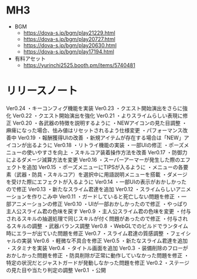 # MH3


- BGM
    - https://dova-s.jp/bgm/play21229.html
    - https://dova-s.jp/bgm/play20727.html
    - https://dova-s.jp/bgm/play20630.html
    - https://dova-s.jp/bgm/play17194.html
- 有料アセット
    - https://yurinchi2525.booth.pm/items/5740481


# リリースノート
Ver0.24
・キーコンフィグ機能を実装
Ver0.23
・クエスト開始演出をさらに強化
Ver0.22
・クエスト開始演出を強化
Ver0.21
・よりスライムらしい表現に修正
Ver0.20
・各武器の特徴を説明するように
・NEWアイコンの見た目調整
・麻痺になった場合、怯み値はリセットされるよう仕様変更
・パフォーマンス改善中
Ver0.19
・報酬獲得UIの改善
・新規アイテムが存在する場合は「NEW」アイコンが出るように
Ver0.18
・リトライ機能の実装
・一部UIの修正
・ポーズメニューの使いやすさを向上
・スキルコア装着操作方法を改善
Ver0.17
・防御力によるダメージ減算方法を変更
Ver0.16
・スーパーアーマーが発生した際のエフェクトを追加
Ver0.15
・ポーズメニューにTIPSが入るように
・メニューの各要素（武器・防具・スキルコア）を選択中に用語説明メニューを搭載
・ダメージを受けた際にエフェクトが入るように
Ver0.14
・一部UIの表示がおかしかったので修正
Ver0.13
・新たなスライム君達を追加
Ver0.12
・スライムらしいアニメーションを作りこみ中
Ver0.11
・ガードしていると死亡しない問題を修正
・一部アニメーションの修正
Ver0.10
・UIが一部おかしかったので修正
・やっぱり主人公スライム君の色味を戻す
Ver0.9
・主人公スライム君の色味を変更
・付与されるスキルの抽選処理で同じスキルが付く問題があったので修正
・付与されるスキルの調整
・武器バランス調整
Ver0.8
・WebGLでのビルドでランタイム時にエラーが出ていた問題を修正
Ver0.7
・スライム君達の質感調整
・フェイシャルの実装
Ver0.6
・軽微な不具合を修正
Ver0.5
・新たなスライム君達を追加
・スタミナを実装
Ver0.4
・タイトル画面を追加
Ver0.3
・装備削除のフローがおかしかった問題を修正
・防具削除が正常に動作していなかった問題を修正
・特定の状況だとジャストガードが発動しなかった問題を修正
Ver0.2
・ステージの見た目や当たり判定の調整
Ver0.1
・公開
